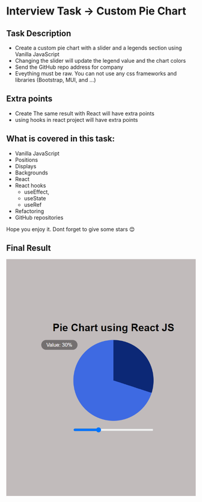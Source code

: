 # Interview Task -> Custom Pie Chart

## Task Description

-  Create a custom pie chart with a slider and a legends section using Vanilla JavaScript
-  Changing the slider will update the legend value and the chart colors
-  Send the GitHub repo address for company
-  Eveything must be raw. You can not use any css frameworks and libraries (Bootstrap, MUI, and ...)

## Extra points

-  Create The same result with React will have extra points
-  using hooks in react project will have extra points

## What is covered in this task:

-  Vanilla JavaScript
-  Positions
-  Displays
-  Backgrounds
-  React
-  React hooks
   -  useEffect,
   -  useState
   -  useRef
-  Refactoring
-  GitHub repositories

Hope you enjoy it. Dont forget to give some stars 😊

## Final Result
<img src="./final.png">